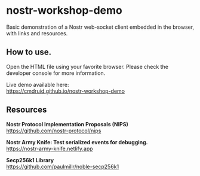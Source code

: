 # nostr-workshop-demo
Basic demonstration of a Nostr web-socket client embedded in the browser, with links and resources.

## How to use.
Open the HTML file using your favorite browser. Please check the developer console for more information.

Live demo available here:  
https://cmdruid.github.io/nostr-workshop-demo  

## Resources
**Nostr Protocol Implementation Proposals (NIPS)**  
https://github.com/nostr-protocol/nips  

**Nostr Army Knife: Test serialized events for debugging.**  
https://nostr-army-knife.netlify.app  

**Secp256k1 Library**  
https://github.com/paulmillr/noble-secp256k1  

